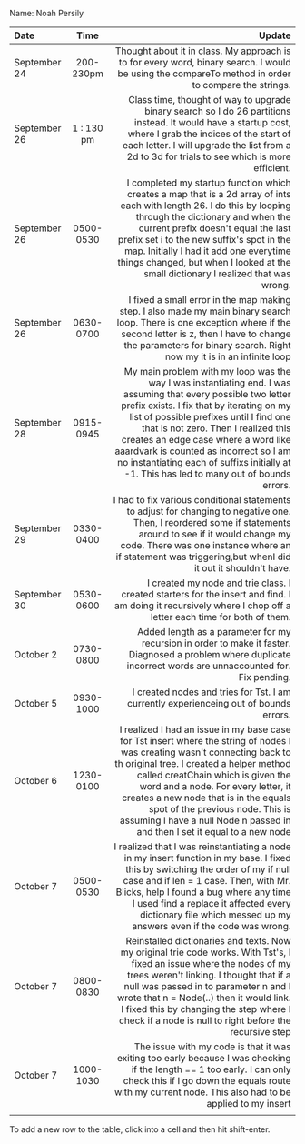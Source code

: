 Name: Noah Persily

| Date         |    Time    |                                                                                                                                                                                                                                                                                                                                                                                                                       Update |
|:-------------|:----------:|-----------------------------------------------------------------------------------------------------------------------------------------------------------------------------------------------------------------------------------------------------------------------------------------------------------------------------------------------------------------------------------------------------------------------------:|
| September 24 | 200-230pm  |                                                                                                                                                                                                                                                                           Thought about it in class. My approach is to for every word, binary search. I would be using the compareTo method in order to compare the strings. |
| September 26 | 1 : 130 pm |                                                                                                                                                                    Class time, thought of way to upgrade binary search so I do 26 partitions instead. It would have a startup cost, where I grab the indices of the start of each letter. I will upgrade the list from a 2d to 3d for trials to see which is more efficient. |
| September 26 | 0500-0530  |                                               I completed my startup function which creates a map that is a 2d array of ints each with length 26. I do this by looping through the dictionary and when the current prefix doesn't equal the last prefix set i to the new suffix's spot in the map. Initially I had it add one everytime things changed, but when I looked at the small dictionary I realized that was wrong. |
| September 26 | 0630-0700  |                                                                                                                                                                                 I fixed a small error in the map making step. I also made my main binary search loop. There is one exception where if the second letter is z, then I have to change the parameters for binary search. Right now my it is in an infinite loop |
| September 28 | 0915-0945  | My main problem with my loop was the way I was instantiating end. I was assuming that every possible two letter prefix exists. I fix that by iterating on my list of possible prefixes until I find one that is not zero. Then I realized this creates an edge case where a word like aaardvark is counted as incorrect so I am no instantiating each of suffixs initially at -1. This has led to many out of bounds errors. |
| September 29 | 0330-0400  |                                                                                                                                                       I had to fix various conditional statements to adjust for changing to negative one. Then, I reordered some if statements around to see if it would change my code. There was one instance where an if statement was triggering,but whenI did it out it shouldn't have. |
| September 30 | 0530-0600  |                                                                                                                                                                                                                                                                I created my node and trie class. I created starters for the insert and find. I am doing it recursively where I chop off a letter each time for both of them. |
| October 2    | 0730-0800  |                                                                                                                                                                                                                                                              Added length as a parameter for my recursion in order to make it faster. Diagnosed a problem where duplicate incorrect words are unnaccounted for. Fix pending. |
| October 5    | 0930-1000  |                                                                                                                                                                                                                                                                                                                                        I created nodes and tries for Tst. I am currently experienceing out of bounds errors. |
| October 6    | 1230-0100  |                 I realized I had an issue in my base case for Tst insert where the string of nodes I was creating wasn't connecting back to th original tree. I created a helper method called creatChain which is given the word and a node. For every letter, it creates a new node that is in the equals spot of the previous node. This is assuming I have a null Node n passed in and then I set it equal to a new node |
| October 7    | 0500-0530  |                                                                                           I realized that I was reinstantiating a node in my insert function in my base. I fixed this by switching the order of my if null case and if len = 1 case. Then, with Mr. Blicks, help I found a bug where any time I used find a replace it affected every dictionary file which messed up my answers even if the code was wrong. |
| October 7    | 0800-0830  |                                                                  Reinstalled dictionaries and texts. Now my original trie code works. With Tst's, I fixed an issue where the nodes of my trees weren't linking. I thought that if a null was passed in to parameter n and I wrote that n = Node(..) then it would link. I fixed this by changing the step where I check if a node is null to right before the recursive step |
| October 7    | 1000-1030  |                                                                                                                                                                                              The issue with my code is that it was exiting too early because I was checking if the length == 1 too early. I can only check this if I go down the equals route with my current node. This also had to be applied to my insert |
|              |            |                                                                                                                                                                                                                                                                                                                                                                                                                              |





To add a new row to the table, click into a cell and then hit shift-enter.